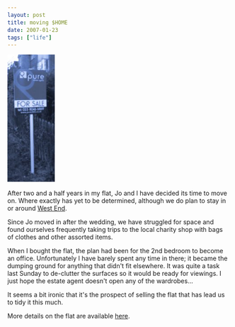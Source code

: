 ```yaml
---
layout: post
title: moving $HOME
date: 2007-01-23
tags: ["life"]
---
```


[![For Sale](/blog/content/2007/01/forsale.jpg)](http://www.pure365.co.uk/eDetails.asp?Category=Residential&ID=MRWESHA15J353)

After two and a half years in my flat, Jo and I have decided its time to move on. Where exactly has yet to be determined, although we do plan to stay in or around [West End](http://maps.google.co.uk/maps?q=West+End,+Southampton,+Hampshire,+United+Kingdom&ie=UTF8&hl=en&sll=53.098145,-2.443696&sspn=12.421367,29.882813&z=12&ll=50.932902,-1.332779&spn=0.101695,0.346069&om=1&iwloc=addr).

Since Jo moved in after the wedding, we have struggled for space and found ourselves frequently taking trips to the local charity shop with bags of clothes and other assorted items.

When I bought the flat, the plan had been for the 2nd bedroom to become an office. Unfortunately I have barely spent any time in there; it became the dumping ground for anything that didn't fit elsewhere. It was quite a task last Sunday to de-clutter the surfaces so it would be ready for viewings. I just hope the estate agent doesn't open any of the wardrobes...

It seems a bit ironic that it's the prospect of selling the flat that has lead us to tidy it this much.

More details on the flat are available [here](http://www.pure365.co.uk/eDetails.asp?Category=Residential&ID=MRWESHA15J353).
